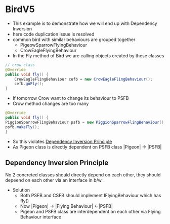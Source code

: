 # BirdV5
- This example is to demonstrate how we will end up with Dependency Inversion 
- here code duplication issue is resolved 
- common bird with similar behaviours are grouped together 
  - PigeowSparrowFlyingBehaviour
  - CrowEagleFlyingBehaviour
- In the Fly method of Bird we are calling objects created by these classes  
```java
// crow class
@Override
public void fly() {
    CrowEagleFlingBehaviour cefb = new CrowEagleFlingBehaviour();
    cefb.goFly();
}
```


- If tomorrow Crow want to change its behaviour to PSFB
- Crow method changes are too many 

```java
@Override
public void fly() {
PiggionSparrowFlingBehaviour psfb = new PiggionSparrowFlingBehaviour();
psfb.makeFly();
}
```

- So this violates <u>Dependency Inversion Principle</u>
- As Pigeon class is directly dependent on PSFB class
|Pigeon| -> |PSFB|

## Dependency Inversion Principle
No 2 concreted classes should directly depend on each other, they should depeend on each other via an interface in b/w.

- Solution 
  - Both PSFB and CSFB should implement IFlyingBehaviour which has fly()
  - Now |Pigeon| -> |Flying Behaviour| <-|PSFB|
  - Pigeon and PSFB class are interdependent on each other via Flying Behaviour interface 
